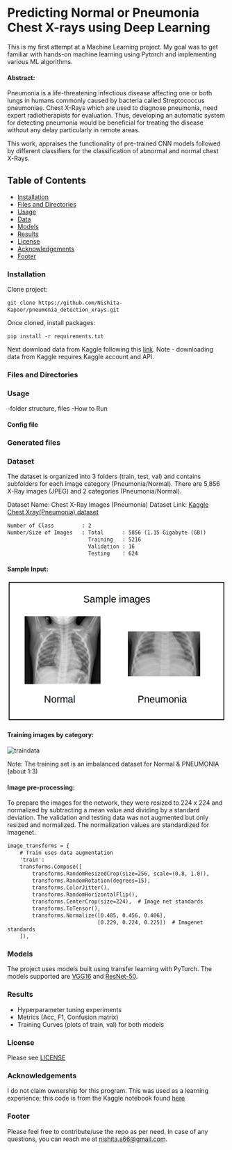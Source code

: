 # Predicting Normal or Pneumonia Chest X-rays using Deep Learning
This is my first attempt at a Machine Learning project. My goal was to get familiar with hands-on machine learning
using Pytorch and implementing various ML algorithms.

#### Abstract:
Pneumonia is a life-threatening infectious disease affecting one or both lungs in humans commonly caused by bacteria 
called Streptococcus pneumoniae. Chest X-Rays which are used to diagnose pneumonia, need expert radiotherapists for 
evaluation. Thus, developing an automatic system for detecting pneumonia would be beneficial for treating the disease 
without any delay particularly in remote areas. 

This work, appraises the functionality of pre-trained CNN models followed by different classifiers for
the classification of abnormal and normal chest X-Rays.

## Table of Contents

- [Installation](#installation)  
- [Files and Directories](#files-and-directories)
- [Usage](#usage)  
- [Data](#dataset)    
- [Models](#models)    
- [Results](#results)    
- [License](#license)
- [Acknowledgements](#acknowledgements)     
- [Footer](#footer)
      
### Installation
Clone project:
```
git clone https://github.com/Nishita-Kapoor/pneumonia_detection_xrays.git
```
Once cloned, install packages:
```
pip install -r requirements.txt
```
Next download data from Kaggle following this [link](https://www.kaggle.com/paultimothymooney/chest-xray-pneumonia).
Note - downloading data from Kaggle requires Kaggle account and API.

### Files and Directories


### Usage
-folder structure, files
-How to Run

#### Config file

### Generated files


### Dataset
The dataset is organized into 3 folders (train, test, val) and contains subfolders for
each image category (Pneumonia/Normal). There are 5,856 X-Ray images (JPEG) and 2 categories (Pneumonia/Normal).

Dataset Name: Chest X-Ray Images (Pneumonia)
Dataset Link: [Kaggle Chest Xray(Pneumonia) dataset](https://www.kaggle.com/paultimothymooney/chest-xray-pneumonia)
```
Number of Class         : 2
Number/Size of Images   : Total      : 5856 (1.15 Gigabyte (GB))
                          Training   : 5216 
                          Validation : 16  
                          Testing    : 624  
```
#### Sample Input:

![Normal xray](images/sample_images.png)

#### Training images by category: 

![traindata](output/data_analysis/plots/train_category.png)

Note: The training set is an imbalanced dataset for Normal & PNEUMONIA (about 1:3)

#### Image pre-processing:
To prepare the images for the network, they were resized to 224 x 224 and normalized by 
subtracting a mean value and dividing by a standard deviation. The validation and testing data was not augmented 
but only resized and normalized. The normalization values are standardized for Imagenet.

```
image_transforms = {
    # Train uses data augmentation
    'train':
    transforms.Compose([
        transforms.RandomResizedCrop(size=256, scale=(0.8, 1.0)),
        transforms.RandomRotation(degrees=15),
        transforms.ColorJitter(),
        transforms.RandomHorizontalFlip(),
        transforms.CenterCrop(size=224),  # Image net standards
        transforms.ToTensor(),
        transforms.Normalize([0.485, 0.456, 0.406],
                             [0.229, 0.224, 0.225])  # Imagenet standards
    ]),  
```


 ### Models
The project uses models built using transfer learning with PyTorch. The models supported are [VGG16](https://arxiv.org/pdf/1409.1556.pdf) and 
[ResNet-50](https://arxiv.org/pdf/1512.03385.pdf). 


### Results
- Hyperparameter tuning experiments
- Metrics (Acc, F1, Confusion matrix)
- Training Curves (plots of train, val) for both models
    
### License
Please see [LICENSE](./LICENSE)
    
### Acknowledgements
I do not claim ownership for this program. This was used as a learning experience; 
this code is from the Kaggle notebook found [here](https://www.kaggle.com/dnik007/pneumonia-detection-using-pytorch/comments)

### Footer
Please feel free to contribute/use the repo as per need. In case of any questions,
you can reach me at <nishita.s66@gmail.com>.